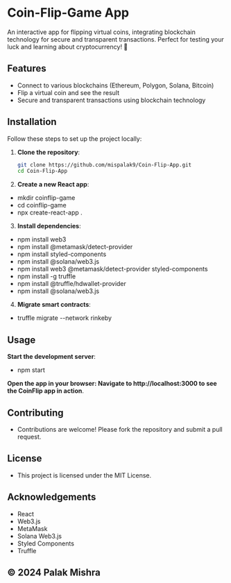 # Coin-Flip-Game App
An interactive app for flipping virtual coins, integrating blockchain technology for secure and transparent transactions. Perfect for testing your luck and learning about cryptocurrency! 🚀

## Features

- Connect to various blockchains (Ethereum, Polygon, Solana, Bitcoin)
- Flip a virtual coin and see the result
- Secure and transparent transactions using blockchain technology

## Installation

Follow these steps to set up the project locally:

1. **Clone the repository**:
   ```bash
   git clone https://github.com/mispalak9/Coin-Flip-App.git
   cd Coin-Flip-App

2. **Create a new React app**:
- mkdir coinflip-game
- cd coinflip-game
- npx create-react-app .

3. **Install dependencies**:
- npm install web3
- npm install @metamask/detect-provider
- npm install styled-components
- npm install @solana/web3.js
- npm install web3 @metamask/detect-provider styled-components
- npm install -g truffle
- npm install @truffle/hdwallet-provider
- npm install @solana/web3.js


4. **Migrate smart contracts**:
- truffle migrate --network rinkeby

## Usage
**Start the development server**:
- npm start

**Open the app in your browser: Navigate to http://localhost:3000 to see the CoinFlip app in action**.

## Contributing
- Contributions are welcome! Please fork the repository and submit a pull request.

## License
- This project is licensed under the MIT License.

## Acknowledgements
- React
- Web3.js
- MetaMask
- Solana Web3.js
- Styled Components
- Truffle

## © 2024 Palak Mishra
